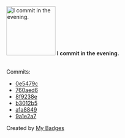 <img src="https://my-badges.github.io/my-badges/evening-commits.png" alt="I commit in the evening." title="I commit in the evening." width="128">
<strong>I commit in the evening.</strong>
<br><br>

Commits:

- <a href="https://github.com/martinmose/crucible-omarchy/commit/0e5479c080572485605855216221495db186d356">0e5479c</a>
- <a href="https://github.com/martinmose/crucible-omarchy/commit/760aed6d236ac3496901d731f13e3a6b0595b49b">760aed6</a>
- <a href="https://github.com/martinmose/crucible-omarchy/commit/8f9238ee47991c5e3a3f4ea13cd986875bb7b1aa">8f9238e</a>
- <a href="https://github.com/martinmose/crucible-omarchy/commit/b3012b5e4d225e6b28ac249e16305e8882187c56">b3012b5</a>
- <a href="https://github.com/martinmose/crucible-omarchy/commit/a1a88492cde9c16df8b733b06e0a4b34ae97e31a">a1a8849</a>
- <a href="https://github.com/martinmose/crucible-omarchy/commit/9a1e2a72191196b5586318a4ec94e7f076abc272">9a1e2a7</a>


Created by <a href="https://github.com/my-badges/my-badges">My Badges</a>